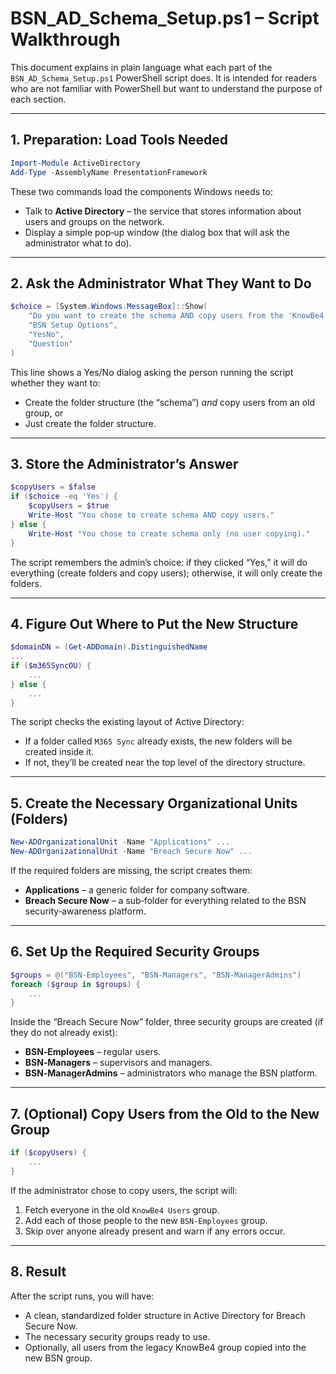 # BSN_AD_Schema_Setup.ps1 – Script Walkthrough

This document explains in plain language what each part of the `BSN_AD_Schema_Setup.ps1` PowerShell script does. It is intended for readers who are not familiar with PowerShell but want to understand the purpose of each section.

---

## 1. Preparation: Load Tools Needed

```powershell
Import-Module ActiveDirectory
Add-Type -AssemblyName PresentationFramework
```

These two commands load the components Windows needs to:

- Talk to **Active Directory** – the service that stores information about users and groups on the network.
- Display a simple pop‑up window (the dialog box that will ask the administrator what to do).

---

## 2. Ask the Administrator What They Want to Do

```powershell
$choice = [System.Windows.MessageBox]::Show(
    "Do you want to create the schema AND copy users from the 'KnowBe4 Users' group to 'BSN-Employees'?",
    "BSN Setup Options",
    "YesNo",
    "Question"
)
```

This line shows a Yes/No dialog asking the person running the script whether they want to:

- Create the folder structure (the “schema”) *and* copy users from an old group, or
- Just create the folder structure.

---

## 3. Store the Administrator’s Answer

```powershell
$copyUsers = $false
if ($choice -eq 'Yes') {
    $copyUsers = $true
    Write-Host "You chose to create schema AND copy users."
} else {
    Write-Host "You chose to create schema only (no user copying)."
}
```

The script remembers the admin’s choice: if they clicked “Yes,” it will do everything (create folders and copy users); otherwise, it will only create the folders.

---

## 4. Figure Out Where to Put the New Structure

```powershell
$domainDN = (Get-ADDomain).DistinguishedName
...
if ($m365SyncOU) {
    ...
} else {
    ...
}
```

The script checks the existing layout of Active Directory:

- If a folder called `M365 Sync` already exists, the new folders will be created inside it.
- If not, they’ll be created near the top level of the directory structure.

---

## 5. Create the Necessary Organizational Units (Folders)

```powershell
New-ADOrganizationalUnit -Name "Applications" ...
New-ADOrganizationalUnit -Name "Breach Secure Now" ...
```

If the required folders are missing, the script creates them:

- **Applications** – a generic folder for company software.
- **Breach Secure Now** – a sub‑folder for everything related to the BSN security‑awareness platform.

---

## 6. Set Up the Required Security Groups

```powershell
$groups = @("BSN-Employees", "BSN-Managers", "BSN-ManagerAdmins")
foreach ($group in $groups) {
    ...
}
```

Inside the “Breach Secure Now” folder, three security groups are created (if they do not already exist):

- **BSN‑Employees** – regular users.
- **BSN‑Managers** – supervisors and managers.
- **BSN‑ManagerAdmins** – administrators who manage the BSN platform.

---

## 7. (Optional) Copy Users from the Old to the New Group

```powershell
if ($copyUsers) {
    ...
}
```

If the administrator chose to copy users, the script will:

1. Fetch everyone in the old `KnowBe4 Users` group.
2. Add each of those people to the new `BSN-Employees` group.
3. Skip over anyone already present and warn if any errors occur.

---

## 8. Result

After the script runs, you will have:

- A clean, standardized folder structure in Active Directory for Breach Secure Now.
- The necessary security groups ready to use.
- Optionally, all users from the legacy KnowBe4 group copied into the new BSN group.
